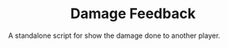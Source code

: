 <h1 align="center">Damage Feedback</h1>
A standalone script for show the damage done to another player.

